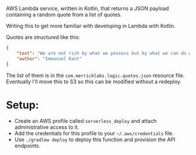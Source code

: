 AWS Lambda service, written in Kotlin, that returns a JSON payload containing a random quote from a list of quotes. 

Writing this to get more familiar with developing in Lambda with Kotlin.

Quotes are structured like this: 

```json
{
    "text": "We are not rich by what we possess but by what we can do without.",
    "author": "Immanuel Kant"
}
```

The list of them is in the `com.merricklabs.logic.quotes.json` resource file. 
Eventually I'll move this to S3 so this can be modified without a redeploy.

# Setup:

* Create an AWS profile called `serverless_deploy` and attach administrative access to it.
* Add the credentials for this profile to your `~/.aws/credentials` file.
* Use `./gradlew deploy` to deploy this function and provision the API endpoints.

